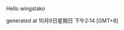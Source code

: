 <!--- 
The README.md is auto-generated. Do not edit.
--->

Hello wingstako

generated at 10月9日星期日 下午2:14 [GMT+8]